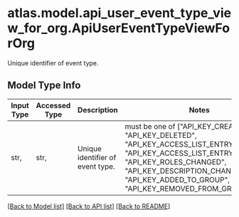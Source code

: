 # atlas.model.api_user_event_type_view_for_org.ApiUserEventTypeViewForOrg

Unique identifier of event type.

## Model Type Info
Input Type | Accessed Type | Description | Notes
------------ | ------------- | ------------- | -------------
str,  | str,  | Unique identifier of event type. | must be one of ["API_KEY_CREATED", "API_KEY_DELETED", "API_KEY_ACCESS_LIST_ENTRY_ADDED", "API_KEY_ACCESS_LIST_ENTRY_DELETED", "API_KEY_ROLES_CHANGED", "API_KEY_DESCRIPTION_CHANGED", "API_KEY_ADDED_TO_GROUP", "API_KEY_REMOVED_FROM_GROUP", ] 

[[Back to Model list]](../../README.md#documentation-for-models) [[Back to API list]](../../README.md#documentation-for-api-endpoints) [[Back to README]](../../README.md)

